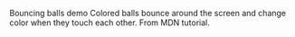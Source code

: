 Bouncing balls demo
Colored balls bounce around the screen and change color when they touch each other.
From MDN tutorial.
